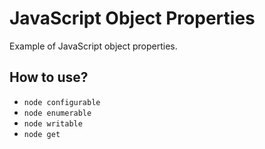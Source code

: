 # JavaScript Object Properties

Example of JavaScript object properties.

## How to use?

+ `node configurable`
+ `node enumerable`
+ `node writable`
+ `node get`
